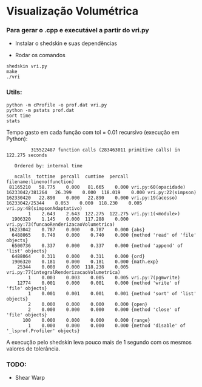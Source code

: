 # Visualização Volumétrica

### Para gerar o .cpp e executável a partir do vri.py

- Instalar o shedskin e suas dependências

- Rodar os comandos

```
shedskin vri.py
make
./vri
```

### Utils:

```
python -m cProfile -o prof.dat vri.py
python -m pstats prof.dat
sort time
stats
```
Tempo gasto em cada função com tol = 0.01 recursivo (execução em Python):

```
         315522487 function calls (283463011 primitive calls) in 122.275 seconds

   Ordered by: internal time

   ncalls  tottime  percall  cumtime  percall filename:lineno(function)
 81165210   58.775    0.000   81.665    0.000 vri.py:60(opacidade)
16233042/381264   26.399    0.000  118.019    0.000 vri.py:22(simpson)
162330420   22.890    0.000   22.890    0.000 vri.py:19(acesso)
16233042/25344    8.053    0.000  118.230    0.005 vri.py:48(simpsonAdaptativo)
        1    2.643    2.643  122.275  122.275 vri.py:1(<module>)
  1906320    1.145    0.000  117.288    0.000 vri.py:73(funcaoRenderizacaoVolumetrica)
 16233042    0.787    0.000    0.787    0.000 {abs}
  6488065    0.740    0.000    0.740    0.000 {method 'read' of 'file' objects}
  6500736    0.337    0.000    0.337    0.000 {method 'append' of 'list' objects}
  6488064    0.311    0.000    0.311    0.000 {ord}
  1906320    0.181    0.000    0.181    0.000 {math.exp}
    25344    0.008    0.000  118.238    0.005 vri.py:77(integralRenderizacaoVolumetrica)
        1    0.003    0.003    0.005    0.005 vri.py:7(pgmwrite)
    12774    0.001    0.000    0.001    0.000 {method 'write' of 'file' objects}
        1    0.001    0.001    0.001    0.001 {method 'sort' of 'list' objects}
        2    0.000    0.000    0.000    0.000 {open}
        2    0.000    0.000    0.000    0.000 {method 'close' of 'file' objects}
      100    0.000    0.000    0.000    0.000 {range}
        1    0.000    0.000    0.000    0.000 {method 'disable' of '_lsprof.Profiler' objects}
```

A execução pelo shedskin leva pouco mais de 1 segundo com os mesmos valores de tolerância.

### TODO:

- Shear Warp
